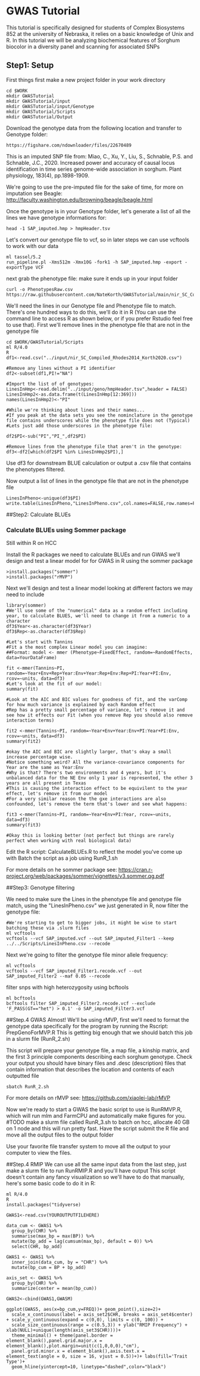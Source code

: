 # GWAS Tutorial
This tutorial is specifically designed for students of Complex Biosystems 852 at the university of Nebraska, it relies on a basic knowledge of Unix and R.
In this tutorial we will be analyzing biochemical features of Sorghum biocolor in a diversity panel and scanning for associated SNPs

## Step1: Setup
First things first make a new project folder in your work directory 
```
cd $WORK
mkdir GWASTutorial
mkdir GWASTutorial/input
mkdir GWASTutorial/input/Genotype
mkdir GWASTutorial/Scripts
mkdir GWASTutorial/Output
```

Download the genotype data from the following location and transfer to Genotype folder:
```
https://figshare.com/ndownloader/files/22670489
```

This is an imputed SNP file from: Miao, C., Xu, Y., Liu, S., Schnable, P.S. and Schnable, J.C., 2020. Increased power and accuracy of causal locus identification in time series genome-wide association in sorghum. Plant physiology, 183(4), pp.1898-1909.

We're going to use the pre-imputed file for the sake of time, for more on imputation see Beagle: http://faculty.washington.edu/browning/beagle/beagle.html

Once the genotype is in your Genotype folder, let's generate a list of all the lines we have genotype informations for:
```
head -1 SAP_imputed.hmp > hmpHeader.tsv
```
Let's convert our genotype file to vcf, so in later steps we can use vcftools to work with our data
```
ml tassel/5.2
run_pipeline.pl -Xms512m -Xmx10G -fork1 -h SAP_imputed.hmp -export -exportType VCF

```
next grab the phenotype file:
make sure it ends up in your input folder
```
curl -o PhenotypesRaw.csv https://raw.githubusercontent.com/NateKorth/GWASTutorial/main/nir_SC_Compiled_Rhodes2014.csv
```
We'll need the lines in our Genotype file and Phenotype file to match. There's one hundred ways to do this, we'll do it in R (You can use the command line to access R as shown below, or if you prefer Rstudio feel free to use that).
First we'll remove lines in the phenotype file that are not in the genotype file 
```
cd $WORK/GWASTutorial/Scripts
ml R/4.0
R
df1<-read.csv("../input/nir_SC_Compiled_Rhodes2014_Korth2020.csv")

#Remove any lines without a PI identifier
df2<-subset(df1,PI!="NA")

#Import the list of of genotypes:
LinesInHmp<-read.delim("../input/geno/hmpHeader.tsv",header = FALSE)
LinesInHmp2<-as.data.frame(t(LinesInHmp[12:369]))
names(LinesInHmp2)<-"PI"

#While we're thinking about lines and their names...
#If you peak at the data sets you see the nominclature in the genotype file contains underscores while the phenotype file does not (Typical)
#Lets just add those underscores in the phenotype file:

df2$PI<-sub("PI","PI_",df2$PI)

#Remove lines from the phenotype file that aren't in the genotype:
df3<-df2[which(df2$PI %in% LinesInHmp2$PI),]
```

Use df3 for downstream BLUE calculation or output a .csv file that contains the phenotypes filtered.

Now output a list of lines in the genotype file that are not in the phenotype file
```
LinesInPheno<-unique(df3$PI)
write.table(LinesInPheno,"LinesInPheno.csv",col.names=FALSE,row.names=FALSE,quote=FALSE)
```
##Step2: Calculate BLUEs
### Calculate BLUEs using Sommer package
Still within R on HCC

Install the R packages we need to calculate BLUEs and run GWAS we'll design and test a linear model for for GWAS in R using the sommer package 
```
>install.packages("sommer")
>install.packages("rMVP")
```
Next we'll design and test a linear model looking at different factors we may need to include
```
library(sommer)
#We'll use some of the "numerical" data as a random effect including year, to calculate BLUES, we'll need to change it from a numeric to a character
df3$Year<-as.character(df3$Year)
df3$Rep<-as.character(df3$Rep)

#Let's start with Tannins
#Fit a the most complex Linear model you can imagine:
##Format: model <- mmer (Phenotype~FixedEffect, random=~RandomEffects, data=YourDataFrame)

fit <-mmer(Tannins~PI, random=~Year+Env+Rep+Year:Env+Year:Rep+Env:Rep+PI:Year+PI:Env, rcov=~units, data=df3)
#Let's look at the fit of our model:
summary(fit)

#Look at the AIC and BIC values for goodness of fit, and the varComp for how much variance is explained by each Random effect
#Rep has a pretty small percentage of variance, let's remove it and see how it effects our Fit (when you remove Rep you should also remove interaction terms)

fit2 <-mmer(Tannins~PI, random=~Year+Env+Year:Env+PI:Year+PI:Env, rcov=~units, data=df3)
summary(fit2)

#okay the AIC and BIC are slightly larger, that's okay a small increase percentage wise.
#Notice something weird? All the variance-covariance components for Year are the same as Year:Env
#Why is that? There's two environments and 4 years, but it's unbalanced data for the NE Env only 1 year is represented, the other 3 years are all present in Texas
#This is causing the interaction effect to be equivilent to the year effect, let's remove it from our model
#For a very similar reason the the gxe interactions are also confounded, let's remove the term that's lower and see what happens:

fit3 <-mmer(Tannins~PI, random=~Year+Env+PI:Year, rcov=~units, data=df3)
summary(fit3)

#Okay this is looking better (not perfect but things are rarely perfect when working with real biological data)
```

Edit the R script: CalculateBLUEs.R to reflect the model you've come up with
Batch the script as a job using RunR_1.sh

For more details on he sommer package see: https://cran.r-project.org/web/packages/sommer/vignettes/v3.sommer.qg.pdf

##Step3: Genotype filtering

We need to make sure the Lines in the phenotype file and genotype file match, using the "LinesInPheno.csv" we just generated in R, now filter the genotype file:
```
#We're starting to get to bigger jobs, it might be wise to start batching these via .slurm files
ml vcftools
vcftools --vcf SAP_imputed.vcf --out SAP_imputed_Filter1 --keep ../../Scripts/LinesInPheno.csv --recode
```
Next we're going to filter the genotype file minor allele frequency:
```
ml vcftools
vcftools --vcf SAP_imputed_Filter1.recode.vcf --out SAP_imputed_Filter2 --maf 0.05 --recode
```
filter snps with high heterozygosity using bcftools
```
ml bcftools
bcftools filter SAP_imputed_Filter2.recode.vcf --exclude 'F_PASS(GT=="het") > 0.1' -o SAP_imputed_Filter3.vcf
```
##Step.4 GWAS
Almost! We'll be using rMVP, first we'll need to format the genotype data specifically for the program by running the Rscript: PrepGenoForMVP.R
This is getting big enough that we should batch this job in a slurm file (RunR_2.sh)

This script will prepare your genotype file, a map file, a kinship matrix, and the first 3 principle components describing each sorghum genotype. Check your output you should have binary files and .desc (description) files that contain information that describes the location and contents of each outputted file 
```
sbatch RunR_2.sh
```
For more details on rMVP see: 
https://github.com/xiaolei-lab/rMVP

Now we're ready to start a GWAS the basic script to use is RunRMVP.R, which will run mlm and FarmCPU and automatically make figures for you. 
#TODO make a slurm file called RunR_3.sh to batch on hcc, allocate 40 GB on 1 node and this will run pretty fast. 
Have the script submit the R file and move all the output files to the output folder 

Use your favorite file transfer system to move all the output to your computer to view the files.

##Step.4 RMIP
We can use all the same input data from the last step, just make a slurm file to run RunRMIP.R and you'll have output
This script doesn't contain any fancy visualization so we'll have to do that manually, here's some basic code to do it in R:

```
ml R/4.0
R
install.packages("tidyverse)

GWAS1<-read.csv(YOUROUTPUTFILEHERE)

data_cum <- GWAS1 %>%
  group_by(CHR) %>%
  summarise(max_bp = max(BP)) %>%
  mutate(bp_add = lag(cumsum(max_bp), default = 0)) %>%
  select(CHR, bp_add)

GWAS1 <- GWAS1 %>%
  inner_join(data_cum, by = "CHR") %>%
  mutate(bp_cum = BP + bp_add)

axis_set <- GWAS1 %>%
  group_by(CHR) %>%
  summarize(center = mean(bp_cum))

GWAS2<-cbind(GWAS1,GWASM)

ggplot(GWAS5, aes(x=bp_cum,y=FREQ))+ geom_point(),size=2)+
  scale_x_continuous(label = axis_set2$CHR, breaks = axis_set4$center) + scale_y_continuous(expand = c(0,0), limits = c(0, 100)) +
  scale_size_continuous(range = c(0.5,3)) + ylab("RMIP Frequency") + xlab(NULL)+unique(length(axis_set3$CHR))))+
  theme_minimal() + theme(panel.border = element_blank(),panel.grid.major.x = element_blank(),plot.margin=unit(c(1,0,0,0),"cm"), 
  panel.grid.minor.x = element_blank(),axis.text.x = element_text(angle = 0, size = 16, vjust = 0.5))+)+ labs(fill='Trait Type')+
  geom_hline(yintercept=10, linetype="dashed",color="black")
```







